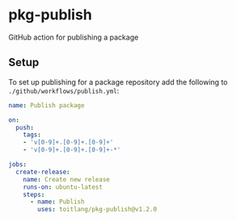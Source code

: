 # pkg-publish
GitHub action for publishing a package

## Setup
To set up publishing for a package repository add the following to `./github/workflows/publish.yml`:
```yml
name: Publish package

on:
  push:
    tags:
    - 'v[0-9]+.[0-9]+.[0-9]+'
    - 'v[0-9]+.[0-9]+.[0-9]+-*'

jobs:
  create-release:
    name: Create new release
    runs-on: ubuntu-latest
    steps:
      - name: Publish
        uses: toitlang/pkg-publish@v1.2.0
```
